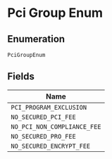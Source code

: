 
# Pci Group Enum

## Enumeration

`PciGroupEnum`

## Fields

| Name |
|  --- |
| `PCI_PROGRAM_EXCLUSION` |
| `NO_SECURED_PCI_FEE` |
| `NO_PCI_NON_COMPLIANCE_FEE` |
| `NO_SECURED_PRO_FEE` |
| `NO_SECURED_ENCRYPT_FEE` |

